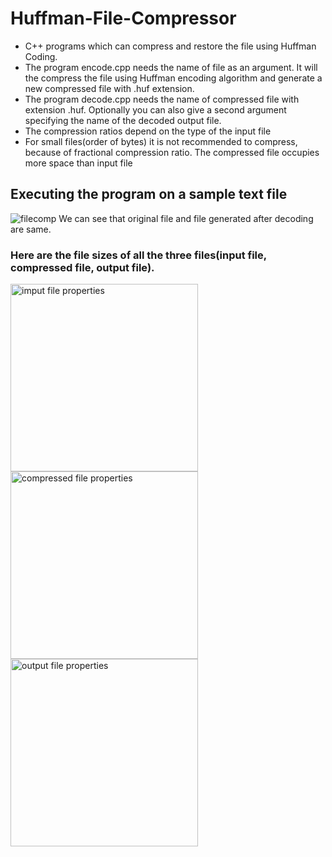 # Huffman-File-Compressor

- C++ programs which can compress and restore the file using Huffman Coding.
- The program encode.cpp needs the name of file as an argument. It will the compress the file using Huffman encoding algorithm and generate a new compressed file with .huf extension.
- The program decode.cpp needs the name of compressed file with extension .huf. Optionally you can also give a second argument specifying the name of the decoded output file.
- The compression ratios depend on the type of the input file
- For small files(order of bytes) it is not recommended to compress, because of fractional compression ratio. The compressed file occupies more space than input file

## Executing the program on a sample text file
![filecomp](https://user-images.githubusercontent.com/108319876/176507206-f0e7dd14-b6c4-46cf-9a76-c271d3977d56.png)
We can see that original file and file generated after decoding are same.
### Here are the file sizes of all the three files(input file, compressed file, output file).
<p float="left">
<img src=https://user-images.githubusercontent.com/108319876/176507233-fd9d84dd-ec06-47ba-a737-00f63cb14f22.png alt="imput file properties" width="300">
<img src=https://user-images.githubusercontent.com/108319876/176507253-6bb67732-3aeb-4236-b93c-fcaa9dc3d412.png alt="compressed file properties" width="300">
<img src=https://user-images.githubusercontent.com/108319876/176507273-df84e4a7-23d2-45f0-b433-cd6daf38998d.png alt="output file properties" width="300">
</p>
